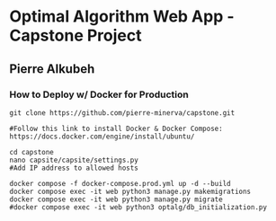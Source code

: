 # Optimal Algorithm Web App - Capstone Project
## Pierre Alkubeh

### How to Deploy w/ Docker for Production
```
git clone https://github.com/pierre-minerva/capstone.git

#Follow this link to install Docker & Docker Compose: https://docs.docker.com/engine/install/ubuntu/

cd capstone
nano capsite/capsite/settings.py
#Add IP address to allowed hosts

docker compose -f docker-compose.prod.yml up -d --build
docker compose exec -it web python3 manage.py makemigrations
docker compose exec -it web python3 manage.py migrate
#docker compose exec -it web python3 optalg/db_initialization.py
```